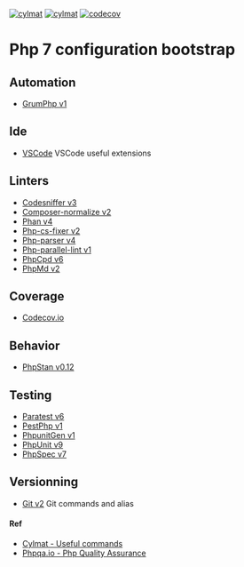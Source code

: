 [![cylmat](https://github.com/cylmat/phpconfig/actions/workflows/build.yml/badge.svg)](https://github.com/cylmat/phpconfig/actions/workflows/build.yml)
[![cylmat](https://circleci.com/gh/cylmat/phpconfig.svg?style=shield)](https://circleci.com/gh/cylmat/phpconfig)
[![codecov](https://codecov.io/gh/cylmat/phpconfig/branch/main/graph/badge.svg?token=H8N2JE4E7J)](https://codecov.io/gh/cylmat/phpconfig)

# Php 7 configuration bootstrap

## Automation
* [GrumPhp v1](https://github.com/phpro/grumphp)

## Ide
* [VSCode](code.visualstudio.com) VSCode useful extensions

## Linters
* [Codesniffer v3](https://github.com/squizlabs/PHP_CodeSniffer)
* [Composer-normalize v2](https://github.com/ergebnis/composer-normalize)
* [Phan v4](https://github.com/phan/phan/wiki)
* [Php-cs-fixer v2](https://cs.symfony.com/)
* [Php-parser v4](https://github.com/nikic/PHP-Parser)
* [Php-parallel-lint v1](https://github.com/php-parallel-lint/PHP-Parallel-Lint)
* [PhpCpd v6](https://github.com/sebastianbergmann/phpcpd)
* [PhpMd v2](https://phpmd.org/)

## Coverage
* [Codecov.io](https://codecov.io/)

## Behavior
* [PhpStan v0.12](https://phpstan.org/)

## Testing
* [Paratest v6](https://github.com/paratestphp/paratest)
* [PestPhp v1](https://pestphp.com/)
* [PhpunitGen v1](https://phpunitgen.io/)
* [PhpUnit v9](https://phpunit.de/)
* [PhpSpec v7](http://www.phpspec.net)

## Versionning
* [Git v2](http://git-scm.com) Git commands and alias

#### Ref
* [Cylmat - Useful commands](https://github.com/cylmat/useful)  
* [Phpqa.io - Php Quality Assurance](https://phpqa.io/)
